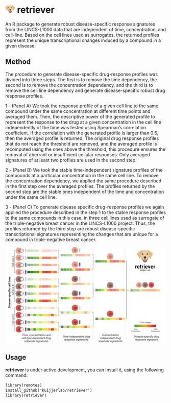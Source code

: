 # <img src="https://raw.githubusercontent.com/kuijjerlab/retriever/main/inst/retriever.png" width="30" title="retriever logo"> retriever
An R package to generate robust disease-specific response signatures from the LINCS-L1000 data that are independent of time, concentration, and cell-line. Based on the cell lines used as surrogates, the returned profiles represent the unique transcriptional changes induced by a compound in a given disease.

## Method
The procedure to generate disease-specific drug-response profiles was divided into three steps. The first is to remove the time dependency, the second is to remove the concentration dependency, and the third is to remove the cell line dependency and generate disease-specific robust drug response profiles. 

1 - (Panel A) We took the response profile of a given cell line to the same compound under the same concentration at different time points and averaged them. Then, the descriptive power of the generated profile to represent the response to the drug at a given concentration in the cell line independently of the time was tested using Spearman’s correlation coefficient. If the correlation with the generated profile is larger than 0.6, then the averaged profile is returned. The original drug response profiles that do not reach the threshold are removed, and the averaged profile is recomputed using the ones above the threshold, this procedure ensures the removal of aberrant or insufficient cellular responses. Only averaged signatures of at least two profiles are used in the second step. 

2 - (Panel B) We took the stable time-independent signature profiles of the compounds at a particular concentration in the same cell line. To remove the concentration dependency, we applied the same procedure described in the first step over the averaged profiles. The profiles returned by the second step are the stable ones independent of the time and concentration under the same cell line. 

3 - (Panel C) To generate disease specific drug-response profiles we again applied the procedure described in the step 1 to the stable response profiles to the same compounds in this case, in three cell lines used as surrogate of the triple-negative breast cancer in the LINCS-L1000 project. Thus, the profiles returned by the third step are robust disease-specific transcriptional signatures representing the changes that are unique for a compound in triple-negative breast cancer. 

![method](https://raw.githubusercontent.com/kuijjerlab/retriever/main/inst/method.png)

## Usage
**retriever** is under active development, you can install it, using the following command:
```{r}
library(remotes)
install_github('kuijjerlab/retriever')
library(retriever)
```
